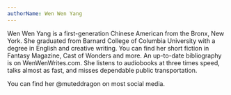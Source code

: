 ```yaml
---
authorName: Wen Wen Yang
---
```

Wen Wen Yang is a first-generation Chinese American from the Bronx, New York. She graduated from Barnard College of Columbia University with a degree in English and creative writing. You can find her short fiction in Fantasy Magazine, Cast of Wonders and more. An up-to-date bibliography is on WenWenWrites.com. She listens to audiobooks at three times speed, talks almost as fast, and misses dependable public transportation.

You can find her @muteddragon on most social media.